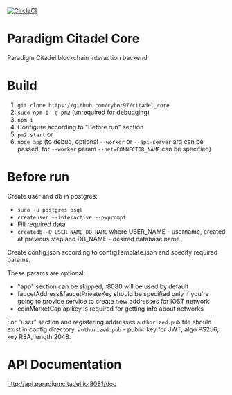 [![CircleCI](https://circleci.com/gh/cybor97/citadel_core/tree/master.svg?style=svg)](https://circleci.com/gh/cybor97/citadel_core/tree/master)

# Paradigm Citadel Core

Paradigm Citadel blockchain interaction backend

# Build

1. `git clone https://github.com/cybor97/citadel_core`
2. `sudo npm i -g pm2` (unrequired for debugging)
3. `npm i`
4. Configure according to "Before run" section
5. `pm2 start` or
6. `node app` (to debug, optional `--worker` or `--api-server` arg can be passed, for `--worker` param `--net=CONNECTOR_NAME` can be specified)

# Before run

Create user and db in postgres:
- `sudo -u postgres psql`
- `createuser --interactive --pwprompt`
- Fill required data
- `createdb -O USER_NAME DB_NAME` where USER_NAME - username, created at previous step and DB_NAME - desired database name

Create config.json according to configTemplate.json and specify required params.

These params are optional:
* "app" section can be skipped, :8080 will be used by default
* faucetAddress&faucetPrivateKey should be specified only if you're going to provide service to create new addresses for IOST network
* coinMarketCap apikey is required for getting info about networks

For "user" section and registering addresses `authorized.pub` file should exist in config directory. `authorized.pub` - public key for JWT, algo PS256, key RSA, length 2048.

# API Documentation

http://api.paradigmcitadel.io:8081/doc
